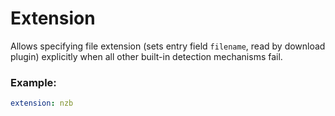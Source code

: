 # Extension
Allows specifying file extension (sets entry field `filename`, read by download plugin) explicitly when all other built-in detection mechanisms fail.

### Example:

```yaml
extension: nzb
```
